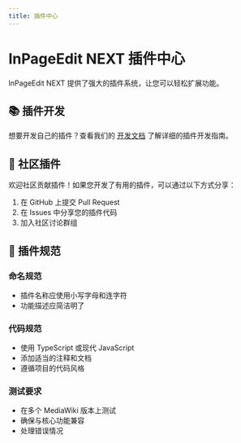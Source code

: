 ```yaml
---
title: 插件中心
---
```


# InPageEdit NEXT 插件中心

InPageEdit NEXT 提供了强大的插件系统，让您可以轻松扩展功能。

## 📚 插件开发

想要开发自己的插件？查看我们的 [开发文档](/development/) 了解详细的插件开发指南。

## 🌟 社区插件

欢迎社区贡献插件！如果您开发了有用的插件，可以通过以下方式分享：

1. 在 GitHub 上提交 Pull Request
2. 在 Issues 中分享您的插件代码
3. 加入社区讨论群组

## 📝 插件规范

### 命名规范

- 插件名称应使用小写字母和连字符
- 功能描述应简洁明了

### 代码规范

- 使用 TypeScript 或现代 JavaScript
- 添加适当的注释和文档
- 遵循项目的代码风格

### 测试要求

- 在多个 MediaWiki 版本上测试
- 确保与核心功能兼容
- 处理错误情况
